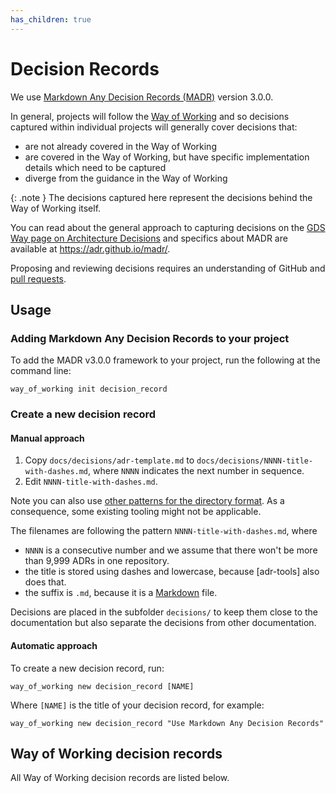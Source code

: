 ```yaml
---
has_children: true
---
```

# Decision Records

We use [Markdown Any Decision Records (MADR)](https://adr.github.io/madr/) version 3.0.0.

In general, projects will follow the [Way of Working](https://github.com/HealthDataInsight/way_of_working) and so decisions captured within individual projects will generally cover decisions that:

- are not already covered in the Way of Working
- are covered in the Way of Working, but have specific implementation details which need to be captured
- diverge from the guidance in the Way of Working

{: .note }
The decisions captured here represent the decisions behind the Way of Working itself.

You can read about the general approach to capturing decisions on the [GDS Way page on Architecture Decisions](https://gds-way.cloudapps.digital/standards/architecture-decisions.html) and specifics about MADR are available at <https://adr.github.io/madr/>.

Proposing and reviewing decisions requires an understanding of GitHub and [pull requests](https://docs.github.com/en/pull-requests/collaborating-with-pull-requests/proposing-changes-to-your-work-with-pull-requests/about-pull-requests).

## Usage

### Adding Markdown Any Decision Records to your project

To add the MADR v3.0.0 framework to your project, run the following at the command line:

    way_of_working init decision_record

### Create a new decision record

#### Manual approach

1. Copy `docs/decisions/adr-template.md` to `docs/decisions/NNNN-title-with-dashes.md`, where `NNNN` indicates the next number in sequence.
2. Edit `NNNN-title-with-dashes.md`.

Note you can also use [other patterns for the directory format](https://github.com/joelparkerhenderson/architecture_decision_record#adr-file-name-conventions).
As a consequence, some existing tooling might not be applicable.

The filenames are following the pattern `NNNN-title-with-dashes.md`, where

- `NNNN` is a consecutive number and we assume that there won't be more than 9,999 ADRs in one repository.
- the title is stored using dashes and lowercase, because [adr-tools] also does that.
- the suffix is `.md`, because it is a [Markdown](https://github.github.com/gfm/) file.

Decisions are placed in the subfolder `decisions/` to keep them close to the documentation but also separate the decisions from other documentation.

#### Automatic approach

To create a new decision record, run:

    way_of_working new decision_record [NAME]

Where `[NAME]` is the title of your decision record, for example:

    way_of_working new decision_record "Use Markdown Any Decision Records"

## Way of Working decision records

All Way of Working decision records are listed below.

